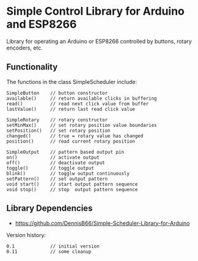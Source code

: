 # Simple Control Library for Arduino and ESP8266
Library for operating an Arduino or ESP8266 controlled by buttons, rotary encoders, etc.

## Functionality

The functions in the class SimpleScheduler include:
```
SimpleButton    // button constructor
available()     // return available clicks in buffering
read()          // read next click value from buffer
lastValue()     // return last read click value

SimpleRotary    // rotary constructor
setMinMax()     // set rotary position value boundaries
setPosition()   // set rotary position
changed()       // true = rotary value has changed
position()      // read current rotary position

SimpleOutput    // pattern based output pin
on()            // activate output
off()           // deactivate output
toggle()        // toggle output
blink()         // togglw output continuously
setPattern()    // set output pattern
void start()    // start output pattern sequence
void stop()     // stop  output pattern sequence
```

## Library Dependencies

- https://github.com/DennisB66/Simple-Scheduler-Library-for-Arduino

Version history:
```
0.1             // initial version
0.11            // some cleanup